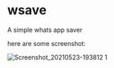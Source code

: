 # wsave

A simple whats app saver 

here are some screenshot:


![Screenshot_20210523-193812 1](https://user-images.githubusercontent.com/76884551/119274451-e18f7400-bc07-11eb-93ba-f653b6353bae.png)
